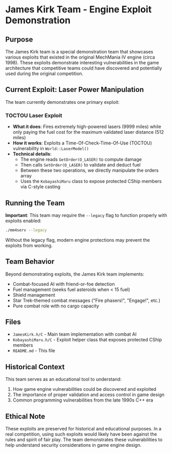 # James Kirk Team - Engine Exploit Demonstration

## Purpose

The James Kirk team is a special demonstration team that showcases various exploits that existed in the original MechMania IV engine (circa 1998). These exploits demonstrate interesting vulnerabilities in the game architecture that competitive teams could have discovered and potentially used during the original competition.

## Current Exploit: Laser Power Manipulation

The team currently demonstrates one primary exploit:

### TOCTOU Laser Exploit
- **What it does**: Fires extremely high-powered lasers (9999 miles) while only paying the fuel cost for the maximum validated laser distance (512 miles)
- **How it works**: Exploits a Time-Of-Check-Time-Of-Use (TOCTOU) vulnerability in `World::LaserModel()`
- **Technical details**:
  - The engine reads `GetOrder(O_LASER)` to compute damage
  - Then calls `SetOrder(O_LASER)` to validate and deduct fuel
  - Between these two operations, we directly manipulate the orders array
  - Uses the `KobayashiMaru` class to expose protected CShip members via C-style casting

## Running the Team

**Important**: This team may require the `--legacy` flag to function properly with exploits enabled:

```bash
./mm4serv --legacy
```

Without the legacy flag, modern engine protections may prevent the exploits from working.

## Team Behavior

Beyond demonstrating exploits, the James Kirk team implements:
- Combat-focused AI with friend-or-foe detection
- Fuel management (seeks fuel asteroids when < 15 fuel)
- Shield management
- Star Trek-themed combat messages ("Fire phasers!", "Engage!", etc.)
- Pure combat role with no cargo capacity

## Files

- `JamesKirk.h/C` - Main team implementation with combat AI
- `KobayashiMaru.h/C` - Exploit helper class that exposes protected CShip members
- `README.md` - This file

## Historical Context

This team serves as an educational tool to understand:
1. How game engine vulnerabilities could be discovered and exploited
2. The importance of proper validation and access control in game design
3. Common programming vulnerabilities from the late 1990s C++ era

## Ethical Note

These exploits are preserved for historical and educational purposes. In a real competition, using such exploits would likely have been against the rules and spirit of fair play. The team demonstrates these vulnerabilities to help understand security considerations in game engine design.